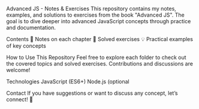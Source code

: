 Advanced JS - Notes & Exercises
This repository contains my notes, examples, and solutions to exercises from the book "Advanced JS". The goal is to dive deeper into advanced JavaScript concepts through practice and documentation.

Contents
📌 Notes on each chapter
📝 Solved exercises
💡 Practical examples of key concepts

How to Use This Repository
Feel free to explore each folder to check out the covered topics and solved exercises. Contributions and discussions are welcome!

Technologies
JavaScript (ES6+)
Node.js (optional

Contact
If you have suggestions or want to discuss any concept, let’s connect! 🚀
